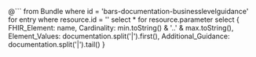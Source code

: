 <!-- update the resource.id value to pick the payload and resource to display -->
@```
from Bundle
where id = 'bars-documentation-businesslevelguidance'
for entry where resource.id = '<payload-resourceID>'
	select *
	for resource.parameter
	select {
		FHIR_Element: name,
		Cardinality: min.toString() & '..' & max.toString(),
		Element_Values: documentation.split('|').first(),
		Additional_Guidance: documentation.split('|').tail()
	}

```